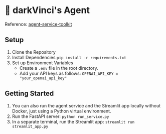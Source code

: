 # 🐹 darkVinci's Agent

Reference: [agent-service-toolkit](https://github.com/JoshuaC215/agent-service-toolkit.git)

## Setup
1. Clone the Repository
2. Install Dependencies
`pip install -r requirements.txt`
3. Set up Environment Variables
    - Create a `.env` file in the root directory.
    - Add your API keys as follows:
    `OPENAI_API_KEY = "your_openai_api_key"`  

## Getting Started
1. You can also run the agent service and the Streamlit app locally without Docker, just using a Python virtual environment.
2. Run the FastAPI server:
`python run_service.py`
3. In a separate terminal, run the Streamlit app:
`streamlit run streamlit_app.py`